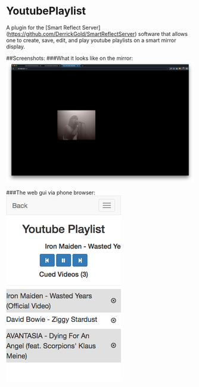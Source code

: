 # YoutubePlaylist

A plugin for the [Smart Reflect Server] (https://github.com/DerrickGold/SmartReflectServer) software that
allows one to create, save, edit, and play youtube playlists on a smart mirror display.


##Screenshots:
###What it looks like on the mirror:
![Mirror display](https://raw.githubusercontent.com/DerrickGold/YoutubePlaylist/master/ScreenShots/display.png)

###The web gui via phone browser:
![Web GUI](https://raw.githubusercontent.com/DerrickGold/YoutubePlaylist/master/ScreenShots/webgui.png)